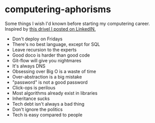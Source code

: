 # computering-aphorisms
Some things I wish I'd known before starting my computering career. Inspired by [this drivel I posted on LinkedIN.](https://www.linkedin.com/posts/polleyg_some-things-i-wish-id-known-before-starting-activity-6781485314570637312-myMp)

- Don't deploy on Fridays
- There's no best language, except for SQL
- Leave recursion to the experts
- Good doco is harder than good code
- Git-flow will give you nightmares
- It's always DNS
- Obsessing over Big O is a waste of time
- Over-abstraction is a big mistake
- "password" is not a good password
- Click-ops is perilous
- Most algorithms already exist in libraries
- Inheritance sucks
- Tech debt isn't always a bad thing
- Don't ignore the politics
- Tech is easy compared to people
